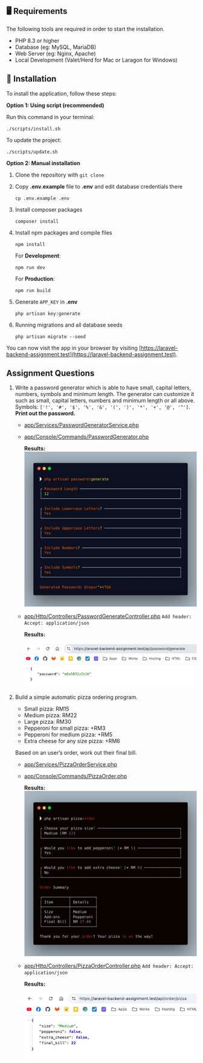 ## 🖥 Requirements

The following tools are required in order to start the installation.

* PHP 8.3 or higher
* Database (eg: MySQL, MariaDB)
* Web Server (eg: Nginx, Apache)
* Local Development (Valet/Herd for Mac or Laragon for Windows)

## 🚀 Installation

To install the application, follow these steps:

**Option 1: Using script (recommended)**

Run this command in your terminal:
```shell
./scripts/install.sh
```

To update the project:
```shell
./scripts/update.sh
```

**Option 2: Manual installation**

1. Clone the repository with `git clone`
2. Copy __.env.example__ file to __.env__ and edit database credentials there

    ```shell
    cp .env.example .env
    ```

3. Install composer packages

    ```shell
    composer install
    ```

4. Install npm packages and compile files

    ```shell
    npm install
    ```

   For **Development**:
    ```shell
    npm run dev
    ```

   For **Production**:
    ```shell
    npm run build
    ```

5. Generate `APP_KEY` in **.env**

    ```shell
    php artisan key:generate
    ```

6. Running migrations and all database seeds

    ```shell
    php artisan migrate --seed
    ```

You can now visit the app in your browser by visiting [https://laravel-backend-assignment.test](https://laravel-backend-assignment.test).

## Assignment Questions

1. Write a password generator which is able to have small, capital letters, numbers, symbols and minimum length. The generator can customize it such as small, capital letters, numbers and minimum length or all above. Symbols: `['!', '#', '$', '%', '&', '(', ')', '*', '+', '@', '^']`. **Print out the password.**


   * [app/Services/PasswordGeneratorService.php](app/Services/PasswordGeneratorService.php)
   * [app/Console/Commands/PasswordGenerator.php](app/Console/Commands/PasswordGenerator.php)

        **Results:**
        ![Password-Generate](public/img/password-generate-command.png)
   
   * [app/Http/Controllers/PasswordGenerateController.php](app/Http/Controllers/PasswordGenerateController.php) `Add header: Accept: application/json`

     **Results:**

     ![Password-Generate-API](public/img/password-generate-api.png)

2. Build a simple automatic pizza ordering program.
   * Small pizza: RM15
   * Medium pizza: RM22
   * Large pizza: RM30
   * Pepperoni for small pizza: +RM3
   * Pepperoni for medium pizza: +RM5
   * Extra cheese for any size pizza: +RM6

    Based on an user’s order, work out their final bill.


   * [app/Services/PizzaOrderService.php](app/Services/PizzaOrderService.php)
   * [app/Console/Commands/PizzaOrder.php](app/Console/Commands/PizzaOrder.php)

        **Results:**
        ![Pizza-Order](public/img/pizza-order-command.png)

   * [app/Http/Controllers/PizzaOrderController.php](app/Http/Controllers/PizzaOrderController.php) `Add header: Accept: application/json`

     **Results:**

     ![Pizza-Order-API](public/img/pizza-order-api.png)

